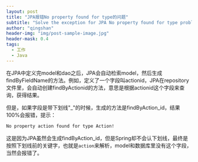 ```yaml
---
layout: post
title: "JPA报错No property found for type的问题"
subtitle: "Solve the exception for JPA No property found for type problem"
author: "qingshan"
header-img: "img/post-sample-image.jpg"
header-mask: 0.4
tags:
  - 工作
  - Java
---
```


在JPA中定义完model和dao之后，JPA会自动检索model，然后生成findByFieldName的方法。例如，定义了一个字段叫actionid，JPA在repository文件里，会自动创建findByActionid的方法，意思是根据actionid这个字段来查询，获得结果。

但是，如果字段是带下划线"_"的时候，生成的方法是findByAction_id，结果100%会报错，提示：
```bash
No property action found for type Action!
```



这是因为JPA虽然会生成findByAction_id，但是Spring却不会认下划线，最终是按照下划线前的关键字，也就是```action```来解析，model和数据库里没有这个字段，当然会报错了。